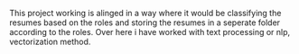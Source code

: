 This project working is alinged in a way where it would be classifying the resumes based on the roles and storing the resumes in a seperate folder according to the roles. Over here i have worked with text processing or nlp, vectorization method.
